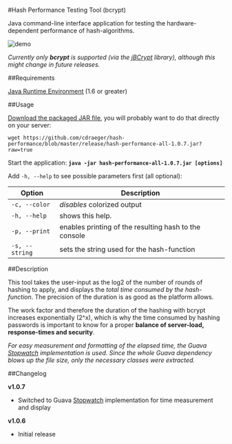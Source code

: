 #Hash Performance Testing Tool (bcrypt)

Java command-line interface application for testing the hardware-dependent performance of hash-algorithms.

![demo](http://i.imgur.com/RFCnuRY.gif)

_Currently only **bcrypt** is supported (via the [jBCrypt](http://www.mindrot.org/projects/jBCrypt/) library), although this might change in future releases._

##Requirements

[Java Runtime Environment](http://www.oracle.com/technetwork/java/javase/downloads/index.html) (1.6 or greater)

##Usage

[Download the packaged JAR file](https://github.com/cdraeger/hash-performance/blob/master/release/hash-performance-all-1.0.7.jar?raw=true), you will probably want to do that directly on your server:

`wget https://github.com/cdraeger/hash-performance/blob/master/release/hash-performance-all-1.0.7.jar?raw=true`

Start the application: **`java -jar hash-performance-all-1.0.7.jar [options]`**

Add `-h, --help` to see possible parameters first (all optional):

Option                | Description
--------------------- | ------------------------------------------------------
`-c, --color`         | _disables_ colorized output
`-h, --help`          | shows this help.
`-p, --print`         | enables printing of the resulting hash to the console
`-s, --string` <arg>  | sets the string used for the hash-function

##Description

This tool takes the user-input as the log2 of the number of rounds of hashing to apply, and displays the _total time consumed by the hash-function_. The precision of the duration is as good as the platform allows.

The work factor and therefore the duration of the hashing with bcrypt increases exponentially (2^x), which is why the time consumed by hashing passwords is important to know for a proper __balance of server-load, response-times and security__.

_For easy measurement and formatting of the elapsed time, the Guava [Stopwatch](https://github.com/google/guava/blob/master/guava/src/com/google/common/base/Stopwatch.java) implementation is used. Since the whole Guava dependency blows up the file size, only the necessary classes were extracted._

##Changelog

**v1.0.7**

* Switched to Guava [Stopwatch](https://github.com/google/guava/blob/master/guava/src/com/google/common/base/Stopwatch.java) implementation for time measurement and display

**v1.0.6**

* Initial release
